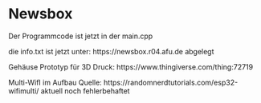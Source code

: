 # Newsbox
<p>Der Programmcode ist jetzt in der main.cpp</p> 
<p>die info.txt ist jetzt unter: https://newsbox.r04.afu.de abgelegt</p>
<p>Gehäuse Prototyp für 3D Druck: https://www.thingiverse.com/thing:72719</p>
<p>Multi-WifI im Aufbau Quelle: https://randomnerdtutorials.com/esp32-wifimulti/ aktuell noch fehlerbehaftet <p>
